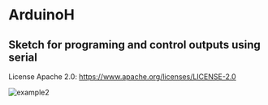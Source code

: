 # ArduinoH
## Sketch for programing and control outputs using serial

License Apache 2.0: https://www.apache.org/licenses/LICENSE-2.0


![example2](https://user-images.githubusercontent.com/44510625/73602835-c38f9300-452e-11ea-90be-d9cbccf90394.png)
